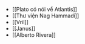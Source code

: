 - [[Plato có nói về Atlantis]]
- [[Thư viện Nag Hammadi]]
- [[Vril]]
- [[Janus]]
- [[Alberto Rivera]]
